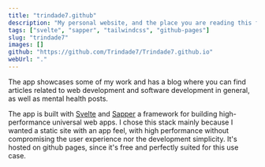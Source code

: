 ```yaml
---
title: "trindade7.github"
description: "My personal website, and the place you are reading this from. The app is built with Svelte, Sapper to be precise, and is hoted using github-pages"
tags: ["svelte", "sapper", "tailwindcss", "github-pages"]
slug: "trindade7"
images: []
github: "https://github.com/Trindade7/Trindade7.github.io"
webUrl: "."
---
```


The app showcases some of my work and has a blog where you can find articles related to web development and software development in general, as well as mental health posts.

The app is built with [Svelte](https://github.com/sveltejs) and [Sapper](https://github.com/sveltejs/sapper) a framework for building high-performance universal web apps. I chose this stack mainly because I wanted a static site with an app feel, with high performance without compromising the user experience nor the development simplicity. It's hosted on github pages, since it's free and perfectly suited for this use case.
